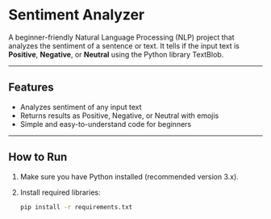 # Sentiment Analyzer

A beginner-friendly Natural Language Processing (NLP) project that analyzes the sentiment of a sentence or text. It tells if the input text is **Positive**, **Negative**, or **Neutral** using the Python library TextBlob.

---

## Features

- Analyzes sentiment of any input text
- Returns results as Positive, Negative, or Neutral with emojis
- Simple and easy-to-understand code for beginners

---

## How to Run

1. Make sure you have Python installed (recommended version 3.x).
2. Install required libraries:

   ```bash
   pip install -r requirements.txt
